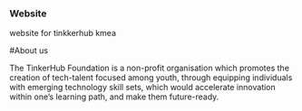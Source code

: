 ### Website
website for tinkkerhub kmea

#About us

The TinkerHub Foundation is a non-profit organisation which promotes the creation of tech-talent focused among youth,
    through equipping individuals with emerging technology skill sets,
    which would accelerate innovation within one’s learning path, 
    and make them future-ready.
